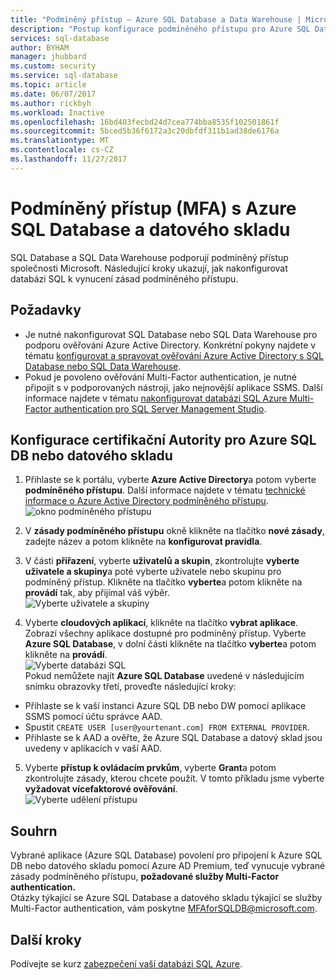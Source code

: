 ```yaml
---
title: "Podmíněný přístup – Azure SQL Database a Data Warehouse | Microsoft dokumentů"
description: "Postup konfigurace podmíněného přístupu pro Azure SQL Database a datového skladu."
services: sql-database
author: BYHAM
manager: jhubbard
ms.custom: security
ms.service: sql-database
ms.topic: article
ms.date: 06/07/2017
ms.author: rickbyh
ms.workload: Inactive
ms.openlocfilehash: 16bd403fecbd24d7cea774bba8535f102501861f
ms.sourcegitcommit: 5bced5b36f6172a3c20dbfdf311b1ad38de6176a
ms.translationtype: MT
ms.contentlocale: cs-CZ
ms.lasthandoff: 11/27/2017
---
```

# <a name="conditional-access-mfa-with-azure-sql-database-and-data-warehouse"></a>Podmíněný přístup (MFA) s Azure SQL Database a datového skladu  

SQL Database a SQL Data Warehouse podporují podmíněný přístup společnosti Microsoft. Následující kroky ukazují, jak nakonfigurovat databázi SQL k vynucení zásad podmíněného přístupu.  

## <a name="prerequisites"></a>Požadavky  
- Je nutné nakonfigurovat SQL Database nebo SQL Data Warehouse pro podporu ověřování Azure Active Directory. Konkrétní pokyny najdete v tématu [konfigurovat a spravovat ověřování Azure Active Directory s SQL Database nebo SQL Data Warehouse](sql-database-aad-authentication-configure.md).  
- Pokud je povoleno ověřování Multi-Factor authentication, je nutné připojit s v podporovaných nástroji, jako nejnovější aplikace SSMS. Další informace najdete v tématu [nakonfigurovat databázi SQL Azure Multi-Factor authentication pro SQL Server Management Studio](sql-database-ssms-mfa-authentication-configure.md).  

## <a name="configure-ca-for-azure-sql-dbdw"></a>Konfigurace certifikační Autority pro Azure SQL DB nebo datového skladu  
1.  Přihlaste se k portálu, vyberte **Azure Active Directory**a potom vyberte **podmíněného přístupu**. Další informace najdete v tématu [technické informace o Azure Active Directory podmíněného přístupu](https://docs.microsoft.com/azure/active-directory/active-directory-conditional-access-technical-reference).  
  ![okno podmíněného přístupu](./media/sql-database-conditional-access/conditional-access-blade.png) 
     
2.  V **zásady podmíněného přístupu** okně klikněte na tlačítko **nové zásady**, zadejte název a potom klikněte na **konfigurovat pravidla**.  
3.  V části **přiřazení**, vyberte **uživatelů a skupin**, zkontrolujte **vyberte uživatele a skupiny**a poté vyberte uživatele nebo skupinu pro podmíněný přístup. Klikněte na tlačítko **vyberte**a potom klikněte na **provádí** tak, aby přijímal váš výběr.  
  ![Vyberte uživatele a skupiny](./media/sql-database-conditional-access/select-users-and-groups.png)  

4.  Vyberte **cloudových aplikací**, klikněte na tlačítko **vybrat aplikace**. Zobrazí všechny aplikace dostupné pro podmíněný přístup. Vyberte **Azure SQL Database**, v dolní části klikněte na tlačítko **vyberte**a potom klikněte na **provádí**.  
  ![Vyberte databázi SQL](./media/sql-database-conditional-access/select-sql-database.png)  
  Pokud nemůžete najít **Azure SQL Database** uvedené v následujícím snímku obrazovky třetí, proveďte následující kroky:   
  - Přihlaste se k vaší instanci Azure SQL DB nebo DW pomocí aplikace SSMS pomocí účtu správce AAD.  
  - Spustit `CREATE USER [user@yourtenant.com] FROM EXTERNAL PROVIDER`.  
  - Přihlaste se k AAD a ověřte, že Azure SQL Database a datový sklad jsou uvedeny v aplikacích v vaší AAD.  

5.  Vyberte **přístup k ovládacím prvkům**, vyberte **Grant**a potom zkontrolujte zásady, kterou chcete použít. V tomto příkladu jsme vyberte **vyžadovat vícefaktorové ověřování**.  
  ![Vyberte udělení přístupu](./media/sql-database-conditional-access/grant-access.png)  

## <a name="summary"></a>Souhrn  
Vybrané aplikace (Azure SQL Database) povolení pro připojení k Azure SQL DB nebo datového skladu pomocí Azure AD Premium, teď vynucuje vybrané zásady podmíněného přístupu, **požadované služby Multi-Factor authentication.**  
Otázky týkající se Azure SQL Database a datového skladu týkající se služby Multi-Factor authentication, vám poskytne MFAforSQLDB@microsoft.com.  

## <a name="next-steps"></a>Další kroky  

Podívejte se kurz [zabezpečení vaší databázi SQL Azure](sql-database-security-tutorial.md).
